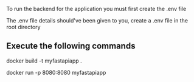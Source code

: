 To run the backend for the application you must first create the .env file

The .env file details should've been given to you, create a .env file in the root directory


## Execute the following commands

docker build -t myfastapiapp .

docker run -p 8080:8080 myfastapiapp
